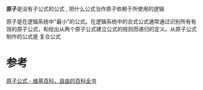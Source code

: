 

**原子**是没有子公式的公式 , 把什么公式当作原子依赖于所使用的逻辑

原子是在逻辑系统中"最小"的公式。在逻辑系统中的合式公式通常通过识别所有有效的原子公式，和给出从两个原子公式建立公式的规则而递归的定义。从原子公式制作的公式是 复合公式

# 参考
[原子公式 - 维基百科，自由的百科全书](https://zh.wikipedia.org/wiki/%E5%8E%9F%E5%AD%90%E5%85%AC%E5%BC%8F)